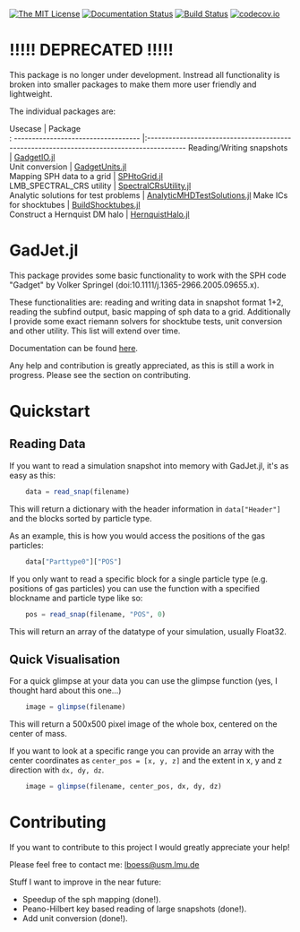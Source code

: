 [![The MIT License](https://img.shields.io/badge/license-MIT-orange.svg)](LICENSE.md)
[![Documentation Status](https://readthedocs.org/projects/gadjetjl/badge/?version=latest)](https://gadjetjl.readthedocs.io/en/latest/?badge=latest)
[![Build Status](https://travis-ci.org/LudwigBoess/GadJet.jl.svg?branch=master)](https://travis-ci.org/LudwigBoess/GadJet.jl)
[![codecov.io](https://codecov.io/gh/LudwigBoess/GadJet.jl/coverage.svg?branch=master)](https://codecov.io/gh/LudwigBoess/GadJet.jl?branch=master)



# !!!!! DEPRECATED !!!!!
This package is no longer under development. Instread all functionality is broken into smaller packages to make them more user friendly and lightweight.

The individual packages are:

 Usecase                              | Package                                                                                   
: ----------------------------------- |:----------------------------------------------------------------------------------------- 
 Reading/Writing snapshots            | [GadgetIO.jl](https://github.com/LudwigBoess/GadgetIO.jl)                                 
 Unit conversion                      | [GadgetUnits.jl](https://github.com/LudwigBoess/GadgetUnits.jl)                           
 Mapping SPH data to a grid           | [SPHtoGrid.jl](https://github.com/LudwigBoess/SPHtoGrid.jl)                               
 LMB_SPECTRAL_CRS utility             | [SpectralCRsUtility.jl](https://github.com/LudwigBoess/SpectralCRsUtility.jl)             
 Analytic solutions for test problems | [AnalyticMHDTestSolutions.jl](https://github.com/LudwigBoess/AnalyticMHDTestSolutions.jl) 
 Make ICs for shocktubes              | [BuildShocktubes.jl](https://github.com/LudwigBoess/BuildShocktubes.jl)                   
 Construct a Hernquist DM halo        | [HernquistHalo.jl](https://github.com/LudwigBoess/HernquistHalo.jl)                       


# GadJet.jl

This package provides some basic functionality to work with the SPH code "Gadget" by Volker Springel (doi:10.1111/j.1365-2966.2005.09655.x).

These functionalities are: reading and writing data in snapshot format 1+2, reading the subfind output, basic mapping of sph data to a grid.
Additionally I provide some exact riemann solvers for shocktube tests, unit conversion and other utility.
This list will extend over time.

Documentation can be found [here](https://gadjetjl.readthedocs.io/en/latest/index.html).

Any help and contribution is greatly appreciated, as this is still a work in progress. Please see the section on contributing.

Quickstart
==========

Reading Data
------------

If you want to read a simulation snapshot into memory with GadJet.jl, it's as easy as this:

```julia
    data = read_snap(filename)
```

This will return a dictionary with the header information in `data["Header"]` and the blocks sorted by particle type.

As an example, this is how you would access the positions of the gas particles:

```julia
    data["Parttype0"]["POS"]
```

If you only want to read a specific block for a single particle type (e.g. positions of gas particles) you can use the function with a specified blockname and particle type like so:

```julia
    pos = read_snap(filename, "POS", 0)
```

This will return an array of the datatype of your simulation, usually Float32.

Quick Visualisation
-------------------

For a quick glimpse at your data you can use the glimpse function (yes, I thought hard about this one...)

```julia
    image = glimpse(filename)
```

This will return a 500x500 pixel image of the whole box, centered on the center of mass.

If you want to look at a specific range you can provide an array with the center coordinates as `center_pos = [x, y, z]` and the extent in x, y and z direction with `dx, dy, dz`.

```julia
    image = glimpse(filename, center_pos, dx, dy, dz)
```


Contributing
============

If you want to contribute to this project I would greatly appreciate your help!

Please feel free to contact me: lboess@usm.lmu.de

Stuff I want to improve in the near future:

- Speedup of the sph mapping (done!).
- Peano-Hilbert key based reading of large snapshots (done!).
- Add unit conversion (done!).
